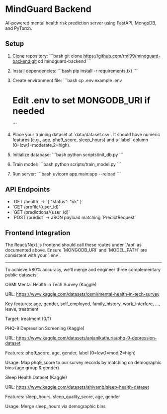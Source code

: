# MindGuard Backend

AI-powered mental health risk prediction server using FastAPI, MongoDB, and PyTorch.

## Setup

1. Clone repository:
   \`\`\`bash
   git clone https://github.com/rmi99/mindguard-backend.git
   cd mindguard-backend
   \`\`\`

2. Install dependencies:
   \`\`\`bash
   pip install -r requirements.txt
   \`\`\`

3. Create environment file:
   \`\`\`bash
   cp .env.example .env
   # Edit .env to set MONGODB_URI if needed
   \`\`\`

4. Place your training dataset at \`data/dataset.csv\`. It should have numeric features (e.g., age, phq9_score, sleep_hours) and a \`label\` column (0=low,1=moderate,2=high).

5. Initialize database:
   \`\`\`bash
   python scripts/init_db.py
   \`\`\`

6. Train model:
   \`\`\`bash
   python scripts/train_model.py
   \`\`\`

7. Run server:
   \`\`\`bash
   uvicorn app.main:app --reload
   \`\`\`

## API Endpoints
- \`GET /health\` → \`{ "status": "ok" }\`
- \`GET /profile/{user_id}\`
- \`GET /predictions/{user_id}\`
- \`POST /predict\` → JSON payload matching \`PredictRequest\`

## Frontend Integration
The React/Next.js frontend should call these routes under \`/api\` as documented above. Ensure \`MONGODB_URI\` and \`MODEL_PATH\` are consistent with your \`.env\`.


------------------------------
To achieve ≥80% accuracy, we’ll merge and engineer three complementary public datasets:

OSMI Mental Health in Tech Survey (Kaggle)

URL: https://www.kaggle.com/datasets/osmi/mental-health-in-tech-survey

Key features: age, gender, self_employed, family_history, work_interfere, …, leave, treatment

Target: treatment (0/1)

PHQ-9 Depression Screening (Kaggle)

URL: https://www.kaggle.com/datasets/anjanikathuria/phq-9-depression-dataset

Features: phq9_score, age, gender, label (0=low,1=mod,2=high)

Usage: Map phq9_score to our survey records by matching on demographic bins (age group & gender)

Sleep Health Dataset (Kaggle)

URL: https://www.kaggle.com/datasets/shivamb/sleep-health-dataset

Features: sleep_hours, sleep_quality_score, age, gender

Usage: Merge sleep_hours via demographic bins